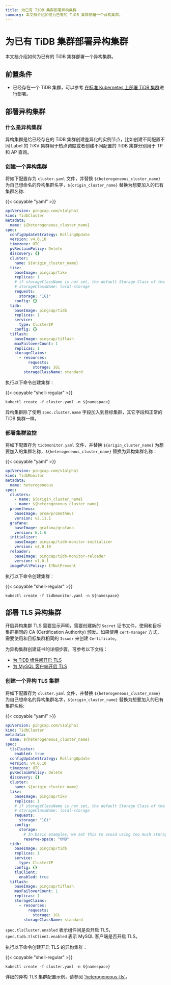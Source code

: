 ```yaml
---
title: 为已有 TiDB 集群部署异构集群
summary: 本文档介绍如何为已有的 TiDB 集群部署一个异构集群。
---
```


# 为已有 TiDB 集群部署异构集群

本文档介绍如何为已有的 TiDB 集群部署一个异构集群。

## 前置条件

* 已经存在一个 TiDB 集群，可以参考 [在标准 Kubernetes 上部署 TiDB 集群](deploy-on-general-kubernetes.md)进行部署。

## 部署异构集群

### 什么是异构集群

异构集群是给已经存在的 TiDB 集群创建差异化的实例节点，比如创建不同配置不同 Label 的 TiKV 集群用于热点调度或者创建不同配置的 TiDB 集群分别用于 TP 和 AP 查询。

### 创建一个异构集群

将如下配置存为 `cluster.yaml` 文件，并替换 `${heterogeneous_cluster_name}` 为自己想命名的异构集群名字，`${origin_cluster_name}` 替换为想要加入的已有集群名称:

{{< copyable "yaml" >}}

```yaml
apiVersion: pingcap.com/v1alpha1
kind: TidbCluster
metadata:
  name: ${heterogeneous_cluster_name}
spec:
  configUpdateStrategy: RollingUpdate
  version: v4.0.10
  timezone: UTC
  pvReclaimPolicy: Delete
  discovery: {}
  cluster:
    name: ${origin_cluster_name}
  tikv:
    baseImage: pingcap/tikv
    replicas: 1
    # if storageClassName is not set, the default Storage Class of the Kubernetes cluster will be used
    # storageClassName: local-storage
    requests:
      storage: "1Gi"
    config: {}
  tidb:
    baseImage: pingcap/tidb
    replicas: 1
    service:
      type: ClusterIP
    config: {}
  tiflash:
    baseImage: pingcap/tiflash
    maxFailoverCount: 1
    replicas: 1
    storageClaims:
      - resources:
          requests:
            storage: 1Gi
        storageClassName: standard
```

执行以下命令创建集群：

{{< copyable "shell-regular" >}}

```shell
kubectl create -f cluster.yaml -n ${namespace}
```

异构集群除了使用 `spec.cluster.name` 字段加入到目标集群，其它字段和正常的 TiDB 集群一样。

### 部署集群监控

将如下配置存为 `tidbmonitor.yaml` 文件，并替换 `${origin_cluster_name}` 为想要加入的集群名称，`${heterogeneous_cluster_name}` 替换为异构集群名称：

{{< copyable "yaml" >}}

```yaml
apiVersion: pingcap.com/v1alpha1
kind: TidbMonitor
metadata:
  name: heterogeneous
spec:
  clusters:
    - name: ${origin_cluster_name}
    - name: ${heterogeneous_cluster_name}
  prometheus:
    baseImage: prom/prometheus
    version: v2.11.1
  grafana:
    baseImage: grafana/grafana
    version: 6.1.6
  initializer:
    baseImage: pingcap/tidb-monitor-initializer
    version: v4.0.10
  reloader:
    baseImage: pingcap/tidb-monitor-reloader
    version: v1.0.1
  imagePullPolicy: IfNotPresent
```

执行以下命令创建集群：

{{< copyable "shell-regular" >}}

```shell
kubectl create -f tidbmonitor.yaml -n ${namespace}
```

## 部署 TLS 异构集群

开启异构集群 TLS 需要显示声明，需要创建新的 `Secret` 证书文件，使用和目标集群相同的 CA (Certification Authority) 颁发。如果使用 `cert-manager` 方式，需要使用和目标集群相同的 `Issuer` 来创建 `Certificate`。

为异构集群创建证书的详细步骤，可参考以下文档：

- [为 TiDB 组件间开启 TLS](enable-tls-between-components.md)
- [为 MySQL 客户端开启 TLS](enable-tls-for-mysql-client.md)

### 创建一个异构 TLS 集群

将如下配置存为 `cluster.yaml` 文件，并替换 `${heterogeneous_cluster_name}` 为自己想命名的异构集群名字，`${origin_cluster_name}` 替换为想要加入的已有集群名称:

{{< copyable "yaml" >}}

```yaml
apiVersion: pingcap.com/v1alpha1
kind: TidbCluster
metadata:
  name: ${heterogeneous_cluster_name}
spec:
  tlsCluster:
    enabled: true
  configUpdateStrategy: RollingUpdate
  version: v4.0.10
  timezone: UTC
  pvReclaimPolicy: Delete
  discovery: {}
  cluster:
    name: ${origin_cluster_name}
  tikv:
    baseImage: pingcap/tikv
    replicas: 1
    # if storageClassName is not set, the default Storage Class of the Kubernetes cluster will be used
    # storageClassName: local-storage
    requests:
      storage: "1Gi"
    config:
      storage:
        # In basic examples, we set this to avoid using too much storage.
        reserve-space: "0MB"
  tidb:
    baseImage: pingcap/tidb
    replicas: 1
    service:
      type: ClusterIP
    config: {}
    tlsClient:
      enabled: true
  tiflash:
    baseImage: pingcap/tiflash
    maxFailoverCount: 1
    replicas: 1
    storageClaims:
      - resources:
          requests:
            storage: 1Gi
        storageClassName: standard
```

`spec.tlsCluster.enabled` 表示组件间是否开启 TLS，`spec.tidb.tlsClient.enabled` 表示 MySQL 客户端是否开启 TLS。

执行以下命令创建开启 TLS 的异构集群：

{{< copyable "shell-regular" >}}

```shell
kubectl create -f cluster.yaml -n ${namespace}
```

详细的异构 TLS 集群配置示例，请参阅 ['heterogeneous-tls'](https://github.com/pingcap/tidb-operator/tree/master/examples/heterogeneous-tls)。
